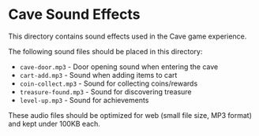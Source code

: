 # Cave Sound Effects

This directory contains sound effects used in the Cave game experience.

The following sound files should be placed in this directory:

- `cave-door.mp3` - Door opening sound when entering the cave
- `cart-add.mp3` - Sound when adding items to cart
- `coin-collect.mp3` - Sound for collecting coins/rewards
- `treasure-found.mp3` - Sound for discovering treasure
- `level-up.mp3` - Sound for achievements

These audio files should be optimized for web (small file size, MP3 format) and kept under 100KB each.